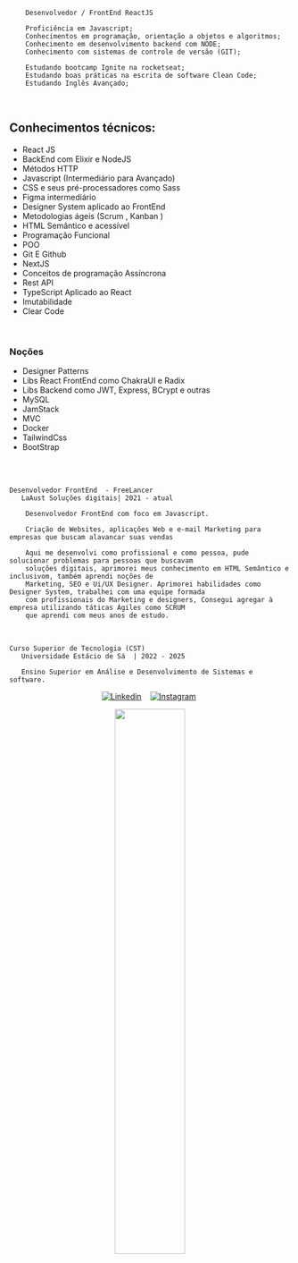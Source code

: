         Desenvolvedor / FrontEnd ReactJS

        Proficiência em Javascript; 
        Conhecimentos em programação, orientação a objetos e algoritmos; 
        Conhecimento em desenvolvimento backend com NODE;
        Conhecimento com sistemas de controle de versão (GIT);

        Estudando bootcamp Ignite na rocketseat;
        Estudando boas práticas na escrita de software Clean Code;
        Estudando Inglês Avançado;
 
<br>
<h2> Conhecimentos técnicos: </h2>
<ul>


<li> React JS </li>
<li> BackEnd com Elixir e NodeJS </li>
<li> Métodos HTTP </li>
<li> Javascript (Intermediário para Avançado) </li>
<li> CSS e seus pré-processadores como Sass </li>
<li> Figma intermediário </li>
<li> Designer System aplicado ao FrontEnd </li>
<li> Metodologias ágeis (Scrum , Kanban ) </li>
<li> HTML Semântico e acessível </li>
<li> Programação Funcional </li>
<li> POO </li>
<li> Git E Github </li>
<li> NextJS </li>
<li> Conceitos de programação Assíncrona </li>
<li> Rest API </li>
<li> TypeScript Aplicado ao React </li>
<li> Imutabilidade  </li>
<li> Clear Code  </li>

</ul>
        
        
 <br>
 
<h3> Noções </h3>
 <ul>
        <li> Designer Patterns</li>
        <li> Libs React FrontEnd como ChakraUI e Radix</li>
        <li> Libs Backend como JWT, Express, BCrypt e outras</li>
        <li> MySQL</li>
        <li> JamStack</li>
        <li> MVC</li>
        <li> Docker</li>
        <li> TailwindCss</li>
        <li> BootStrap</li>
      </ul>

 <br>

<br>
  
    Desenvolvedor FrontEnd  - FreeLancer
       LaAust Soluções digitais| 2021 - atual

        Desenvolvedor FrontEnd com foco em Javascript.

        Criação de Websites, aplicações Web e e-mail Marketing para empresas que buscam alavancar suas vendas

        Aqui me desenvolvi como profissional e como pessoa, pude solucionar problemas para pessoas que buscavam
        soluções digitais, aprimorei meus conhecimento em HTML Semântico e inclusivom, também aprendi noções de 
        Marketing, SEO e Ui/UX Designer. Aprimorei habilidades como Designer System, trabalhei com uma equipe formada
        com profissionais do Marketing e designers, Consegui agregar à empresa utilizando táticas Ágiles como SCRUM 
        que aprendi com meus anos de estudo.

<br>

    Curso Superior de Tecnologia (CST) 
       Universidade Estácio de Sá  | 2022 - 2025
            
       Ensino Superior em Análise e Desenvolvimento de Sistemas e software.          


<div>
   <p align="center">
    <a href="https://www.linkedin.com/in/matheus-fonteles-5876b8211/"><img alt="Linkedin" src="https://img.shields.io/badge/-LinkedIn-blue?style=for-the-badge&logo=Linkedin&logoColor=white"></a>&nbsp;&nbsp;&nbsp;
    <a href="https://www.instagram.com/laaust.co/"><img alt="Instagram" src="https://img.shields.io/youtube/channel/subscribers/UCXKSo8RSfVmrawXleZ-_arg?style=social"></a>&nbsp;
  </p>
</div>

<p align="center"><img width=50% src="https://media.giphy.com/media/IThjAlJnD9WNO/giphy.gif"></p>

